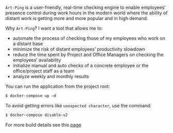 `Art-Ping` is a user-friendly, real-time checking engine to enable employees’ presence 
control during work hours in the modern world where the ability of distant work is getting
more and more popular and in high demand.

Why `Art-Ping`?
I want a tool that allows me to:
* automate the process of checking those of my employees who work on a distant base
* minimize the risk of distant employees’ productivity slowdown
* reduce the time spent by Project and Office Managers on checking the employees’ availability
* initialize manual and auto checks of a concrete employee or the office/project staff as a team
* analyze weekly and monthly results


You can run the application from the project root:
``` bash 
$ docker-compose up –d 
```
To avoid getting errors like `unexpected character`, use the command:
``` bash 
$ docker-compose disable-v2
```

For more build details see this [page](INSTALL.MD) 